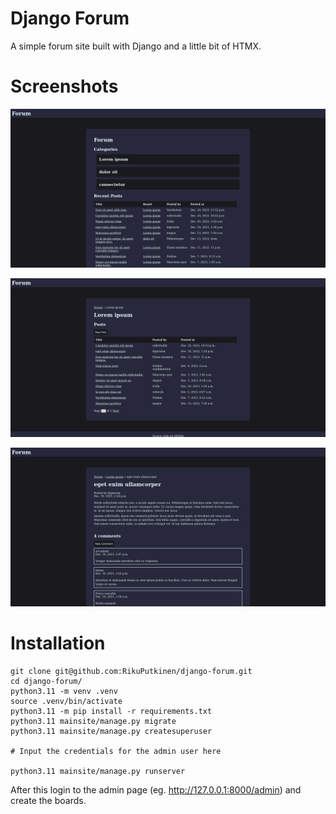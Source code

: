 # Django Forum

A simple forum site built with Django and a little bit of HTMX.

# Screenshots

![A screenshot of the home page](https://github.com/RikuPutkinen/django-forum/blob/main/screenshots/index.png?raw=true)

![A screenshot of the board page](https://github.com/RikuPutkinen/django-forum/blob/main/screenshots/board.png?raw=true)

![A screenshot of the post page](https://github.com/RikuPutkinen/django-forum/blob/main/screenshots/post.png?raw=true)

# Installation

```
git clone git@github.com:RikuPutkinen/django-forum.git
cd django-forum/
python3.11 -m venv .venv
source .venv/bin/activate
python3.11 -m pip install -r requirements.txt 
python3.11 mainsite/manage.py migrate
python3.11 mainsite/manage.py createsuperuser

# Input the credentials for the admin user here

python3.11 mainsite/manage.py runserver
```

After this login to the admin page (eg. http://127.0.0.1:8000/admin) and create the boards.